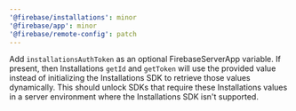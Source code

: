 ```yaml
---
'@firebase/installations': minor
'@firebase/app': minor
'@firebase/remote-config': patch
---
```


Add `installationsAuthToken` as an optional FirebaseServerApp variable. If present, then Installations `getId` and `getToken` will use the provided value instead of initializing the Installations SDK to retrieve those values dynamically. This should unlock SDKs that require these Installations values in a server environment where the Installations SDK isn't supported.
